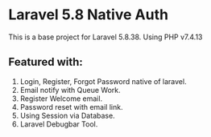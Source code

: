 # Laravel 5.8 Native Auth

This is a base project for Laravel 5.8.38.
Using PHP v7.4.13

## Featured with:
1. Login, Register, Forgot Password native of laravel.
2. Email notify with Queue Work.
3. Register Welcome email.
4. Password reset with email link.
5. Using Session via Database.
6. Laravel Debugbar Tool.
